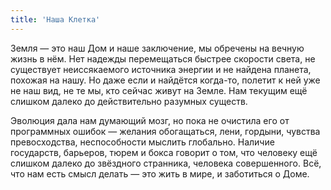 ```yaml
---
title: 'Наша Клетка'
---
```


Земля — это наш Дом и наше заключение, мы обречены на вечную жизнь в нём. Нет надежды перемещаться быстрее скорости света, не существует неиссякаемого источника энергии и не найдена планета, похожая на нашу. Но даже если и найдётся когда-то, полетит к ней уже не наш вид, не те мы, кто сейчас живут на Земле. Нам текущим ещё слишком далеко до действительно разумных существ.

Эволюция дала нам думающий мозг, но пока не очистила его от программных ошибок — желания обогащаться, лени, гордыни, чувства превосходства, неспособности мыслить глобально. Наличие государств, барьеров, тюрем и бокса говорит о том, что человеку ещё слишком далеко до звёздного странника, человека совершенного. Всё, что нам есть смысл делать — это жить в мире, и заботиться о Доме.



